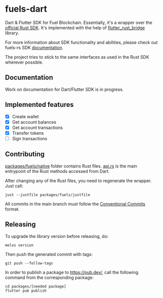# fuels-dart
Dart & Flutter SDK for Fuel Blockchain. Essentially, it's a wrapper over the [official Rust SDK](https://github.com/FuelLabs/fuels-rs). It's implemented with the help of [flutter_rust_bridge](https://github.com/fzyzcjy/flutter_rust_bridge) library.

For more information about SDK functionality and abilities, please check out fuels-rs SDK [documentation](https://fuellabs.github.io/fuels-rs/v0.34.0/index.html).

The project tries to stick to the same interfaces as used in the Rust SDK wherever possible.

## Documentation

Work on documentation for Dart/Flutter SDK is in progress.

## Implemented features

- [x] Create wallet
- [x] Get account balances
- [x] Get account transactions
- [x] Transfer tokens
- [ ] Sign transactions

## Contributing

[packages/fuels/native](https://github.com/Fuelet/fuels-dart/tree/main/packages/fuels/native) folder contains Rust files. [api.rs](https://github.com/Fuelet/fuels-dart/blob/main/packages/fuels/native/src/api.rs) is the main entrypoint of the Rust methods accessed from Dart.

After changing any of the Rust files, you need to regenerate the wrapper. Just call:

```shell
just --justfile packages/fuels/justfile
```

All commits in the main branch must follow the [Conventional Commits](https://cheatography.com/albelop/cheat-sheets/conventional-commits/) format.

## Releasing

To upgrade the library version before releasing, do:

```shell
melos version
```

Then push the generated commit with tags:

```shell
git push --follow-tags
```

In order to publish a package to https://pub.dev/, call the following command from the corresponding package:

```shell
cd packages/[needed package]
flutter pub publish
```
